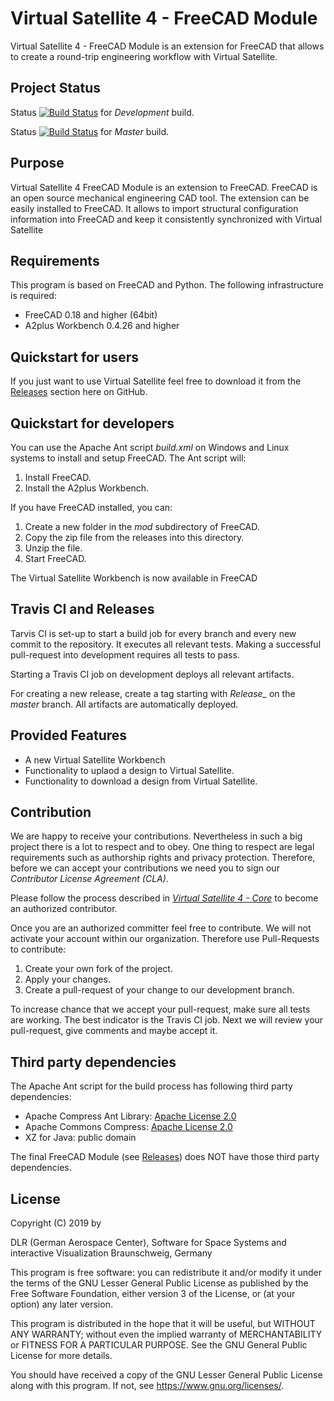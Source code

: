 # Virtual Satellite 4 - FreeCAD Module

Virtual Satellite 4 - FreeCAD Module is an extension for FreeCAD that allows to create a round-trip engineering workflow with Virtual Satellite.

## Project Status

Status [![Build Status](https://travis-ci.com/virtualsatellite/VirtualSatellite4-FreeCAD-mod.svg?branch=development)](https://travis-ci.com/virtualsatellite/VirtualSatellite4-FreeCAD-mod) for *Development* build.

Status [![Build Status](https://travis-ci.com/virtualsatellite/VirtualSatellite4-FreeCAD-mod.svg?branch=master)](https://travis-ci.com/virtualsatellite/VirtualSatellite4-FreeCAD-mod) for *Master* build.

## Purpose

Virtual Satellite 4 FreeCAD Module is an extension to FreeCAD. FreeCAD is an open source mechanical engineering CAD tool. The extension can be easily installed to FreeCAD. It allows to import structural configuration information into FreeCAD and keep it consistently synchronized with Virtual Satellite 

## Requirements 

This program is based on FreeCAD and Python. The following infrastructure is required:
 - FreeCAD 0.18 and higher (64bit)
 - A2plus Workbench 0.4.26 and higher
 
## Quickstart for users

If you just want to use Virtual Satellite feel free to download it from the [Releases](https://github.com/virtualsatellite/VirtualSatellite4-FreeCAD-mod/releases) section here on GitHub.

## Quickstart for developers

You can use the Apache Ant script *build.xml* on Windows and Linux systems to install and setup FreeCAD. 
The Ant script will:
1. Install FreeCAD.
2. Install the A2plus Workbench.

If you have FreeCAD installed, you can:
1. Create a new folder in the _mod_ subdirectory of FreeCAD.
2. Copy the zip file from the releases into this directory.
3. Unzip the file.
4. Start FreeCAD.

The Virtual Satellite Workbench is now available in FreeCAD

## Travis CI and Releases

Tarvis CI is set-up to start a build job for every branch and every new commit to the repository. It executes all relevant tests. Making a successful pull-request into development requires all tests to pass.

Starting a Travis CI job on development deploys all relevant artifacts.

For creating a new release, create a tag starting with *Release_* on the *master* branch. All artifacts are automatically deployed.

## Provided Features

- A new Virtual Satellite Workbench
- Functionality to uplaod a design to Virtual Satellite.
- Functionality to download a design from Virtual Satellite.

## Contribution

We are happy to receive your contributions. Nevertheless in such a big project there is a lot to respect and to obey. 
One thing to respect are legal requirements such as authorship rights and privacy protection. 
Therefore, before we can accept your contributions we need you to sign our *Contributor License Agreement (CLA)*.

Please follow the process described in *[Virtual Satellite 4 - Core](https://github.com/virtualsatellite/VirtualSatellite4-Core)* to become an authorized contributor. 

Once you are an authorized committer feel free to contribute. We will not activate your account within our organization. Therefore use Pull-Requests to contribute:

1. Create your own fork of the project.
2. Apply your changes.
3. Create a pull-request of your change to our development branch.

To increase chance that we accept your pull-request, make sure all tests are working. The best indicator is the Travis CI job. Next we will review your pull-request, give comments and maybe accept it.

## Third party dependencies

The Apache Ant script for the build process has following third party dependencies:
- Apache Compress Ant Library: [Apache License 2.0](http://www.apache.org/licenses/)
- Apache Commons Compress: [Apache License 2.0](http://www.apache.org/licenses/)
- XZ for Java: public domain

The final FreeCAD Module (see [Releases](https://github.com/virtualsatellite/VirtualSatellite4-FreeCAD-mod/releases)) does NOT have those third party dependencies.

## License

Copyright (C) 2019 by

   DLR (German Aerospace Center),
   Software for Space Systems and interactive Visualization
   Braunschweig, Germany

This program is free software: you can redistribute it and/or modify
it under the terms of the GNU Lesser General Public License as published by
the Free Software Foundation, either version 3 of the License, or
(at your option) any later version.

This program is distributed in the hope that it will be useful,
but WITHOUT ANY WARRANTY; without even the implied warranty of
MERCHANTABILITY or FITNESS FOR A PARTICULAR PURPOSE.  See the
GNU General Public License for more details.

You should have received a copy of the GNU Lesser General Public License
along with this program.  If not, see <https://www.gnu.org/licenses/>.
